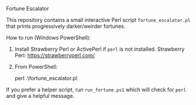 Fortune Escalator

This repository contains a small interactive Perl script `fortune_escalator.pl` that prints progressively darker/weirder fortunes.

How to run (Windows PowerShell):

1. Install Strawberry Perl or ActivePerl if `perl` is not installed. Strawberry Perl: https://strawberryperl.com/
2. From PowerShell:

   perl .\fortune_escalator.pl

If you prefer a helper script, run `run_fortune.ps1` which will check for `perl` and give a helpful message.
